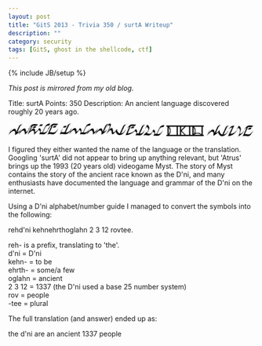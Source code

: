 ```yaml
---
layout: post
title: "GitS 2013 - Trivia 350 / surtA Writeup"
description: ""
category: security
tags: [GitS, ghost in the shellcode, ctf]
---
```

{% include JB/setup %}

*This post is mirrored from my old blog.*

Title: surtA
Points: 350
Description: An ancient language discovered roughly 20 years ago. 

<img src="/images/ancientdni.jpg">

I figured they either wanted the name of the language or the translation. Googling 'surtA' did not appear to bring up anything relevant, but 'Atrus' brings up the 1993 (20 years old) videogame Myst. The story of Myst contains the story of the ancient race known as the D'ni, and many enthusiasts have documented the language and grammar of the D'ni on the internet.

Using a D'ni alphabet/number guide I managed to convert the symbols into the following:

rehd'ni kehnehrthoglahn 2 3 12 rovtee.

reh- is a prefix, translating to 'the'.  
d'ni = D'ni  
kehn- = to be  
ehrth- = some/a few  
oglahn = ancient  
2 3 12 = 1337 (the D'ni used a base 25 number system)  
rov = people  
-tee = plural

The full translation (and answer) ended up as:

the d'ni are an ancient 1337 people